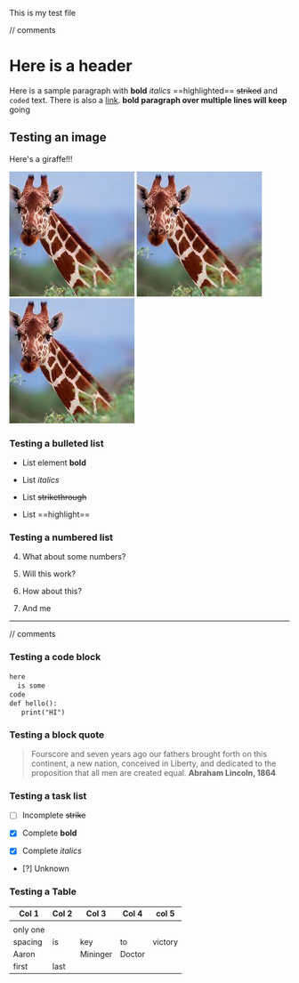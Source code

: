 This is my test file

// comments
# Here is a header

Here is a sample paragraph with **bold** _italics_ ==highlighted==
~~striked~~ and `coded` text. 
There is also a [link](https://www.google.com). 
**bold paragraph over multiple
lines will keep** going

## Testing an image
Here's a giraffe!!!

![Giraffe|200](giraffe.jpg)
![Giraffe|50%](giraffe.jpg)
![Giraffe](giraffe.jpg)

### Testing a bulleted list
* List element **bold**
* List _italics_


* List ~~strikethrough~~

* List ==highlight==

### Testing a numbered list

4. What about some numbers?
1. Will this work?

33. How about this? 
1. And me

---
// comments

### Testing a code block
```
here
  is some 
code
def hello():
   print("HI")
```

### Testing a block quote

> Fourscore and seven years ago our fathers brought forth on this continent,
> a new nation, conceived in Liberty, 
> and dedicated to the proposition that all men are created equal.
> **Abraham Lincoln, 1864**

### Testing a task list

- [ ] Incomplete ~~strike~~

- [x] Complete **bold**
- [X] Complete _italics_

- [?] Unknown

### Testing a Table

|Col 1|   Col 2 |    Col 3    | Col 4 | col 5 |
|---|  --- | ---------------| ---|---|
| | | | | |
|only one|
|    spacing     |is|      key| to | victory |
| Aaron | | Mininger | Doctor |
|first|last| | 


